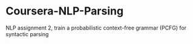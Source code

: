 Coursera-NLP-Parsing
====================

NLP assignment 2, train a probabilistic context-free grammar (PCFG) for syntactic parsing